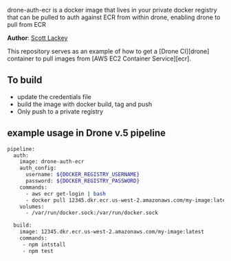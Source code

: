 drone-auth-ecr is a docker image that lives in your private docker registry that can be pulled to auth against ECR from within drone, 
enabling drone to pull from ECR

**Author**: [Scott Lackey](https://github.com/scottlackey)

This repository serves as an example of how to get a [Drone
CI][drone] container to pull images from [AWS EC2 Container Service][ecr]. 

To build
---------

- update the credentials file
- build the image with docker build, tag and push
- Only push to a private registry


example usage in Drone v.5 pipeline
-------------
```bash
pipeline:
  auth:
    image: drone-auth-ecr
    auth_config:
      username: ${DOCKER_REGISTRY_USERNAME}
      password: ${DOCKER_REGISTRY_PASSWORD}
    commands:
      - aws ecr get-login | bash 
      - docker pull 12345.dkr.ecr.us-west-2.amazonaws.com/my-image:latest
    volumes:
      - /var/run/docker.sock:/var/run/docker.sock

  build:
    image: 12345.dkr.ecr.us-west-2.amazonaws.com/my-image:latest
    commands:
     - npm intstall
     - npm test
```
